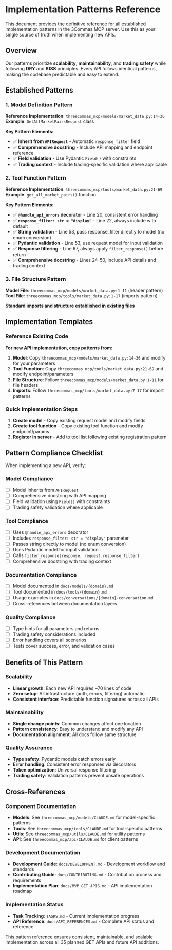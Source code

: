# Implementation Patterns Reference

This document provides the definitive reference for all established implementation patterns in the 3Commas MCP server. Use this as your single source of truth when implementing new APIs.

## Overview

Our patterns prioritize **scalability**, **maintainability**, and **trading safety** while following **DRY** and **KISS** principles. Every API follows identical patterns, making the codebase predictable and easy to extend.

## Established Patterns

### 1. Model Definition Pattern

**Reference Implementation**: `threecommas_mcp/models/market_data.py:14-36`  
**Example**: `GetAllMarketPairsRequest` class

**Key Pattern Elements:**
- ✅ **Inherit from `APIRequest`** - Automatic `response_filter` field
- ✅ **Comprehensive docstring** - Include API mapping and endpoint reference  
- ✅ **Field validation** - Use Pydantic `Field()` with constraints
- ✅ **Trading context** - Include trading-specific validation where applicable

### 2. Tool Function Pattern

**Reference Implementation**: `threecommas_mcp/tools/market_data.py:21-69`  
**Example**: `get_all_market_pairs()` function

**Key Pattern Elements:**
- ✅ **`@handle_api_errors` decorator** - Line 20, consistent error handling
- ✅ **`response_filter: str = "display"`** - Line 22, always include with default
- ✅ **String validation** - Line 53, pass response_filter directly to model (no enum conversion)
- ✅ **Pydantic validation** - Line 53, use request model for input validation
- ✅ **Response filtering** - Line 67, always apply `filter_response()` before return
- ✅ **Comprehensive docstring** - Lines 24-50, include API details and trading context

### 3. File Structure Pattern

**Model File**: `threecommas_mcp/models/market_data.py:1-11` (header pattern)  
**Tool File**: `threecommas_mcp/tools/market_data.py:1-17` (imports pattern)

**Standard imports and structure established in existing files**

## Implementation Templates

### Reference Existing Code

**For new API implementation, copy patterns from:**

1. **Model**: Copy `threecommas_mcp/models/market_data.py:14-36` and modify for your parameters
2. **Tool Function**: Copy `threecommas_mcp/tools/market_data.py:21-69` and modify endpoint/parameters  
3. **File Structure**: Follow `threecommas_mcp/models/market_data.py:1-11` for file headers
4. **Imports**: Follow `threecommas_mcp/tools/market_data.py:7-17` for import patterns

### Quick Implementation Steps

1. **Create model** - Copy existing request model and modify fields
2. **Create tool function** - Copy existing tool function and modify endpoint/params
3. **Register in server** - Add to tool list following existing registration pattern

## Pattern Compliance Checklist

When implementing a new API, verify:

### Model Compliance
- [ ] Model inherits from `APIRequest`
- [ ] Comprehensive docstring with API mapping
- [ ] Field validation using `Field()` with constraints
- [ ] Trading safety validation where applicable

### Tool Compliance
- [ ] Uses `@handle_api_errors` decorator
- [ ] Includes `response_filter: str = "display"` parameter
- [ ] Passes string directly to model (no enum conversion)
- [ ] Uses Pydantic model for input validation
- [ ] Calls `filter_response(response, request.response_filter)`
- [ ] Comprehensive docstring with trading context

### Documentation Compliance
- [ ] Model documented in `docs/models/{domain}.md`
- [ ] Tool documented in `docs/tools/{domain}.md`
- [ ] Usage examples in `docs/conversations/{domain}-conversation.md`
- [ ] Cross-references between documentation layers

### Quality Compliance
- [ ] Type hints for all parameters and returns
- [ ] Trading safety considerations included
- [ ] Error handling covers all scenarios
- [ ] Tests cover success, error, and validation cases

## Benefits of This Pattern

### Scalability
- **Linear growth**: Each new API requires ~70 lines of code
- **Zero setup**: All infrastructure (auth, errors, filtering) automatic
- **Consistent interface**: Predictable function signatures across all APIs

### Maintainability
- **Single change points**: Common changes affect one location
- **Pattern consistency**: Easy to understand and modify any API
- **Documentation alignment**: All docs follow same structure

### Quality Assurance
- **Type safety**: Pydantic models catch errors early
- **Error handling**: Consistent error responses via decorators
- **Token optimization**: Universal response filtering
- **Trading safety**: Validation patterns prevent unsafe operations

## Cross-References

### Component Documentation
- **Models**: See `threecommas_mcp/models/CLAUDE.md` for model-specific patterns
- **Tools**: See `threecommas_mcp/tools/CLAUDE.md` for tool-specific patterns
- **Utils**: See `threecommas_mcp/utils/CLAUDE.md` for utility patterns
- **API**: See `threecommas_mcp/api/CLAUDE.md` for client patterns

### Development Documentation
- **Development Guide**: `docs/DEVELOPMENT.md` - Development workflow and standards
- **Contributing Guide**: `docs/CONTRIBUTING.md` - Contribution process and requirements
- **Implementation Plan**: `docs/MVP_GET_APIS.md` - API implementation roadmap

### Implementation Status
- **Task Tracking**: `TASKS.md` - Current implementation progress
- **API Reference**: `docs/API_REFERENCES.md` - Complete API status and reference

This pattern reference ensures consistent, maintainable, and scalable implementation across all 35 planned GET APIs and future API additions.